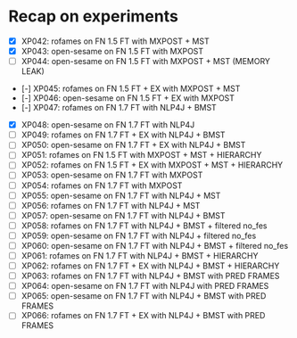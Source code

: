 # Recap on experiments

- [x] XP042: rofames on FN 1.5 FT with MXPOST + MST
- [x] XP043: open-sesame on FN 1.5 FT with MXPOST
- [ ] XP044: open-sesame on FN 1.5 FT with MXPOST + MST (MEMORY LEAK)
- [-] XP045: rofames on FN 1.5 FT + EX with MXPOST + MST
- [-] XP046: open-sesame on FN 1.5 FT + EX with MXPOST
- [-] XP047: rofames on FN 1.7 FT with NLP4J + BMST
- [x] XP048: open-sesame on FN 1.7 FT with NLP4J
- [ ] XP049: rofames on FN 1.7 FT + EX with NLP4J + BMST
- [ ] XP050: open-sesame on FN 1.7 FT + EX with NLP4J + BMST
- [ ] XP051: rofames on FN 1.5 FT with MXPOST + MST + HIERARCHY
- [ ] XP052: rofames on FN 1.5 FT + EX with MXPOST + MST + HIERARCHY
- [ ] XP053: open-sesame on FN 1.7 FT with MXPOST
- [ ] XP054: rofames on FN 1.7 FT with MXPOST
- [ ] XP055: open-sesame on FN 1.7 FT with NLP4J + MST
- [ ] XP056: rofames on FN 1.7 FT with NLP4J + MST
- [ ] XP057: open-sesame on FN 1.7 FT with NLP4J + BMST
- [ ] XP058: rofames on FN 1.7 FT with NLP4J + BMST + filtered no_fes
- [ ] XP059: open-sesame on FN 1.7 FT with NLP4J + filtered no_fes
- [ ] XP060: open-sesame on FN 1.7 FT with NLP4J + BMST + filtered no_fes
- [ ] XP061: rofames on FN 1.7 FT with NLP4J + BMST + HIERARCHY
- [ ] XP062: rofames on FN 1.7 FT + EX with NLP4J + BMST + HIERARCHY
- [ ] XP063: rofames on FN 1.7 FT with NLP4J + BMST with PRED FRAMES
- [ ] XP064: open-sesame on FN 1.7 FT with NLP4J with PRED FRAMES
- [ ] XP065: open-sesame on FN 1.7 FT with NLP4J + BMST with PRED FRAMES
- [ ] XP066: rofames on FN 1.7 FT + EX with NLP4J + BMST with PRED FRAMES
